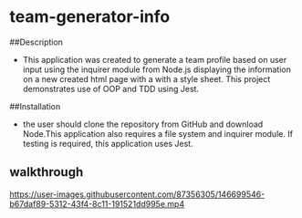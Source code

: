 # team-generator-info

##Description
* This application was created to generate a team profile based on user input using the inquirer module from Node.js displaying the information on a new created html page with a with a style sheet. This project demonstrates use of OOP and TDD using Jest.

##Installation

* the user should clone the repository from GitHub and download Node.This application also requires a file system and inquirer module. If testing is required, this application uses Jest.

## walkthrough

https://user-images.githubusercontent.com/87356305/146699546-b67daf89-5312-43f4-8c11-191521dd995e.mp4
